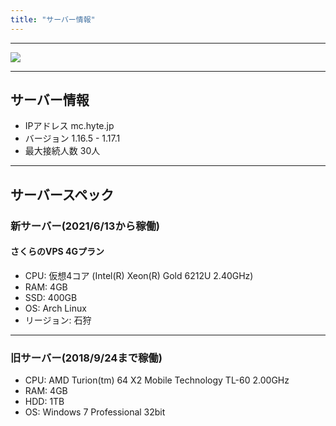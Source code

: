 ```yaml
---
title: "サーバー情報"
---
```

------------

[![](https://minecraft.jp/servers/5a8823b4a9b0bdcdc500834d/banner/5/560x95.png)](https://minecraft.jp/servers/5a8823b4a9b0bdcdc500834d)

------------

## サーバー情報
- IPアドレス mc.hyte.jp
- バージョン 1.16.5 - 1.17.1
- 最大接続人数 30人

------------
## サーバースペック

### 新サーバー(2021/6/13から稼働)
#### さくらのVPS 4Gプラン
- CPU: 仮想4コア (Intel(R) Xeon(R) Gold 6212U 2.40GHz)
- RAM: 4GB
- SSD: 400GB
- OS: Arch Linux
- リージョン: 石狩

------------

### 旧サーバー(2018/9/24まで稼働)
- CPU: AMD Turion(tm) 64 X2 Mobile Technology TL-60 2.00GHz
- RAM: 4GB
- HDD: 1TB
- OS: Windows 7 Professional 32bit